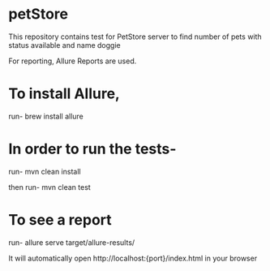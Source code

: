 # petStore

This repository contains test for PetStore server to find number of pets with status available and name doggie

For reporting, Allure Reports are used.

# To install Allure,
run-  brew install allure

# In order to run the tests- 
run- mvn clean install 

then run-  mvn clean test

# To see a report
run-   allure serve target/allure-results/

It will automatically open http://localhost:{port}/index.html in your browser
